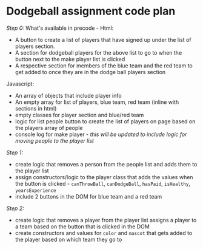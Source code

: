 # Dodgeball assignment code plan

*Step 0:* What's available in precode - 
Html:
- A button to create a list of players that have signed up under the list of players section. 
- A section for dodgeball players for the above list to go to when the button next to the make player list is clicked
- A respective section for members of the blue team and the red team to get added to once they are in the dodge ball players section

Javascript: 
- An array of objects that include player info
- An empty array for list of players, blue team, red team (inline with sections in html)
- empty classes for player section and blue/red team
- logic for list people button to create the list of players on page based on the players array of people
- console log for make player - *this will be updated to include logic for moving people to the player list*

*Step 1:*
- create logic that removes a person from the people list and adds them to the player list
- assign constructors/logic to the player class that adds the values when the button is clicked - `canThrowBall`, `canDodgeBall`, `hasPaid`, `isHealthy`, `yearsExperience`
- include 2 buttons in the DOM for blue team and a red team

*Step 2:*
- create logic that removes a player from the player list assigns a player to a team based on the button that is clicked in the DOM
- create constructors and values for `color` and `mascot` that gets added to the player based on which team they go to
